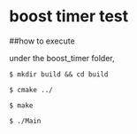 # boost timer test

##how to execute

under the boost_timer folder,
```
$ mkdir build && cd build
```

```
$ cmake ../
```

```
$ make
```

```
$ ./Main
```
